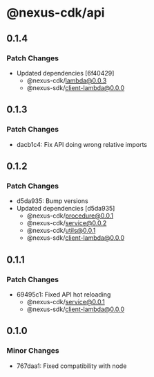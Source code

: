 # @nexus-cdk/api

## 0.1.4

### Patch Changes

- Updated dependencies [6f40429]
  - @nexus-cdk/lambda@0.0.3
  - @nexus-sdk/client-lambda@0.0.0

## 0.1.3

### Patch Changes

- dacb1c4: Fix API doing wrong relative imports

## 0.1.2

### Patch Changes

- d5da935: Bump versions
- Updated dependencies [d5da935]
  - @nexus-cdk/procedure@0.0.1
  - @nexus-cdk/service@0.0.2
  - @nexus-cdk/utils@0.0.1
  - @nexus-sdk/client-lambda@0.0.0

## 0.1.1

### Patch Changes

- 69495c1: Fixed API hot reloading
  - @nexus-cdk/service@0.0.1
  - @nexus-sdk/client-lambda@0.0.0

## 0.1.0

### Minor Changes

- 767daa1: Fixed compatibility with node
